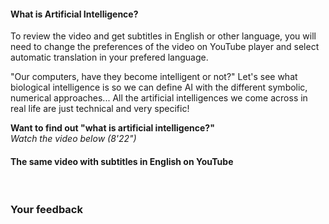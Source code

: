 #### What is Artificial Intelligence?

To review the video and get subtitles in English or other language, you will need to change the preferences of the video on YouTube player and select automatic translation in your prefered language.

"Our computers, have they become intelligent or not?" Let's see what biological intelligence is so we can define AI with the different symbolic, numerical approaches... All the artificial intelligences we come across in real life are just technical and very specific!

**Want to find out "what is artificial intelligence?"**  
_Watch the video below (8'22")_

#### The same video with subtitles in English on YouTube

&nbsp;

### Your feedback